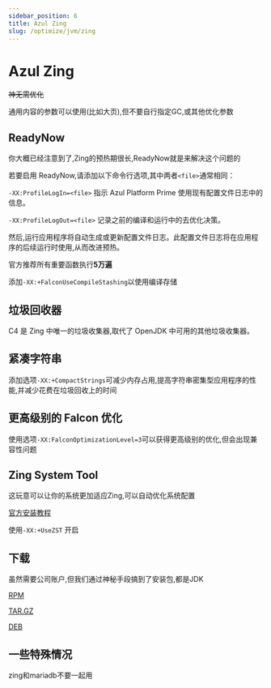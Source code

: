 ```yaml
---
sidebar_position: 6
title: Azul Zing
slug: /optimize/jvm/zing
---
```


# Azul Zing

~~神无需优化~~

通用内容的参数可以使用(比如大页),但不要自行指定GC,或其他优化参数

## ReadyNow

你大概已经注意到了,Zing的预热期很长,ReadyNow就是来解决这个问题的

若要启用 ReadyNow,请添加以下命令行选项,其中两者`<file>`通常相同：

`-XX:ProfileLogIn=<file>` 指示 Azul Platform Prime 使用现有配置文件日志中的信息。

`-XX:ProfileLogOut=<file>` 记录之前的编译和运行中的去优化决策。

然后,运行应用程序将自动生成或更新配置文件日志。此配置文件日志将在应用程序的后续运行时使用,从而改进预热。

官方推荐所有重要函数执行**5万遍**

添加`-XX:+FalconUseCompileStashing`以使用编译存储

## 垃圾回收器

C4 是 Zing 中唯一的垃圾收集器,取代了 OpenJDK 中可用的其他垃圾收集器。

## 紧凑字符串

添加选项`-XX:+CompactStrings`可减少内存占用,提高字符串密集型应用程序的性能,并减少花费在垃圾回收上的时间

## 更高级别的 Falcon 优化

使用选项`-XX:FalconOptimizationLevel=3`可以获得更高级别的优化,但会出现兼容性问题

## Zing System Tool

这玩意可以让你的系统更加适应Zing,可以自动优化系统配置

[官方安装教程](https://docs.azul.com/prime/zst/installation)

使用`-XX:+UseZST` 开启

## 下载

虽然需要公司账户,但我们通过神秘手段搞到了安装包,都是JDK

[RPM](https://cdn.azul.com/zing-zvm/ZVM24.07.0.0/zing24.07.0.0-3-jdk21.0.3.0.101-linux.x86_64.rpm)

[TAR.GZ](https://cdn.azul.com/zing-zvm/ZVM24.07.0.0/zing24.07.0.0-3-jdk21.0.3.0.101-linux_x64.tar.gz)

[DEB](https://cdn.azul.com/zing-zvm/ZVM24.07.0.0/zing24.07.0.0-3-jdk21.0.3.0.101-linux_amd64.deb)

## 一些特殊情况

zing和mariadb不要一起用

